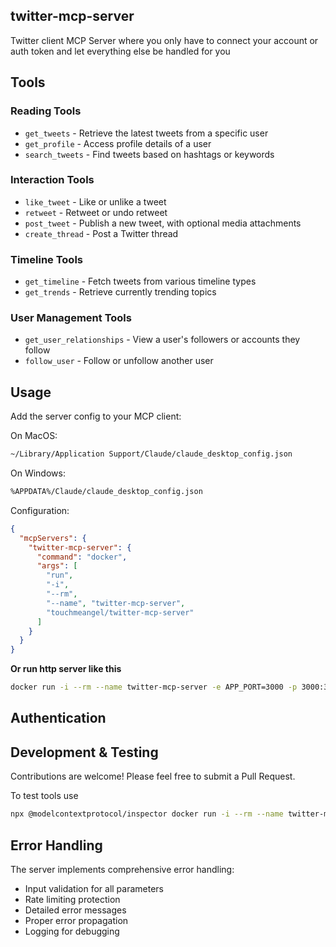 ## twitter-mcp-server

Twitter client MCP Server where you only have to connect your account or auth token and let everything else be handled for you 

## Tools
### Reading Tools
- `get_tweets` - Retrieve the latest tweets from a specific user
- `get_profile` - Access profile details of a user
- `search_tweets` - Find tweets based on hashtags or keywords

### Interaction Tools
- `like_tweet` - Like or unlike a tweet
- `retweet` - Retweet or undo retweet
- `post_tweet` - Publish a new tweet, with optional media attachments
- `create_thread` - Post a Twitter thread

### Timeline Tools
- `get_timeline` - Fetch tweets from various timeline types
- `get_trends` - Retrieve currently trending topics

### User Management Tools
- `get_user_relationships` - View a user's followers or accounts they follow
- `follow_user` - Follow or unfollow another user

## Usage
Add the server config to your MCP client:

On MacOS:
```bash
~/Library/Application Support/Claude/claude_desktop_config.json
```

On Windows:
```bash
%APPDATA%/Claude/claude_desktop_config.json
```
Configuration:
```json
{
  "mcpServers": {
    "twitter-mcp-server": {
      "command": "docker",
      "args": [
        "run",
        "-i",
        "--rm",
        "--name", "twitter-mcp-server",
        "touchmeangel/twitter-mcp-server"
      ]
    }
  }
}
```
<b>Or run http server like this</b>
```bash
docker run -i --rm --name twitter-mcp-server -e APP_PORT=3000 -p 3000:3000 touchmeangel/twitter-mcp-server
```

## Authentication

## Development & Testing
Contributions are welcome! Please feel free to submit a Pull Request.

To test tools use
```bash
npx @modelcontextprotocol/inspector docker run -i --rm --name twitter-mcp-server -e APP_PORT=3000 -p 3000:3000 touchmeangel/twitter-mcp-server
```

## Error Handling

The server implements comprehensive error handling:
- Input validation for all parameters
- Rate limiting protection
- Detailed error messages
- Proper error propagation
- Logging for debugging